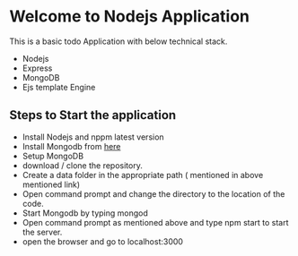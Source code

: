 # Welcome to Nodejs Application
 This is a basic todo Application with below technical stack.
- Nodejs
- Express
- MongoDB
- Ejs template Engine

## Steps to Start the application
- Install Nodejs and nppm latest version
- Install Mongodb from [here](https://docs.mongodb.com/manual/installation/#tutorial-installation)
- Setup MongoDB
- download / clone the repository.
- Create a data folder in the appropriate path ( mentioned in above mentioned link)
- Open command prompt and change the directory to the location of the code.
- Start Mongodb by typing mongod
- Open command prompt as mentioned above and type npm start to start the server.
- open the browser and go to localhost:3000
